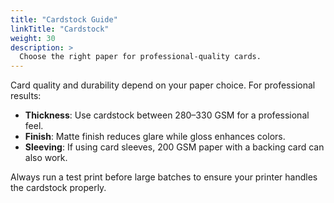```yaml
---
title: "Cardstock Guide"
linkTitle: "Cardstock"
weight: 30
description: >
  Choose the right paper for professional-quality cards.
---
```


Card quality and durability depend on your paper choice. For professional results:

- **Thickness**: Use cardstock between 280–330 GSM for a professional feel.
- **Finish**: Matte finish reduces glare while gloss enhances colors.
- **Sleeving**: If using card sleeves, 200 GSM paper with a backing card can also work.

Always run a test print before large batches to ensure your printer handles the cardstock properly.
